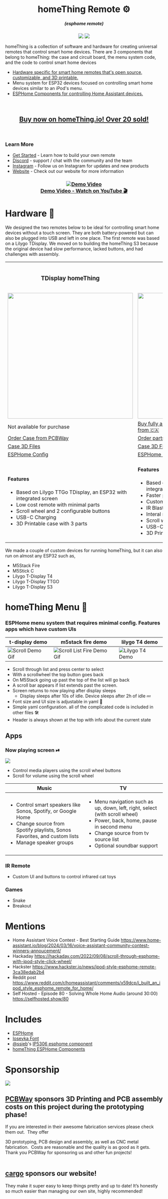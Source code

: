 
<h1 align = "center">homeThing Remote ⚙️</h1>
<h5 align = "center">(esphome remote)</h1>
<p align="center">
<a href="https://github.com/landonr/esphome-remote/stargazers"><img src="https://img.shields.io/github/stars/landonr/esphome-remote?style=for-the-badge"/></a>
<a href="https://discord.gg/BX6ZtGKHTy"><img src="https://img.shields.io/discord/1021434469917413498?style=for-the-badge"/></a>
</p>

homeThing is a collection of software and hardware for creating universal remotes that control smart home devices. There are 3 components that belong to homeThing: the case and circuit board, the menu system code, and the code to control smart home devices
- <a href="#hardware-">Hardware specific for smart home remotes that's open source, customizable, and 3D printable.</a>
- Menu system for ESP32 devices focused on controlling smart home devices similar to an iPod's menu.
- [ESPHome Components for controlling Home Assistant devices.](https://github.com/landonr/esphome-components)

<br>
<div align="center">
	<h2><a href="https://homething.io/Buy">Buy now on homeThing.io! Over 20 sold!</a></h2>
</div>
<br>

### Learn More
 - [Get Started](GettingStarted.md) - Learn how to build your own remote
 - [Discord](https://discord.gg/BX6ZtGKHTy) - support / chat with the community and the team
 - [Instagram](https://www.instagram.com/homething.io/) - Follow us on Instagram for updates and new products
 - [Website](https://homething.io) - Check out our website for more information

<div align="center">
	<h3>
	<a href="https://youtu.be/5bx5w-n5c0Y">
		<img src="https://img.youtube.com/vi/5bx5w-n5c0Y/0.jpg" alt="Demo Video" />
		<br>Demo Video - Watch on YouTube 🎬
	</a>
	</h3>
</div>

# Hardware 💪
We designed the two remotes below to be ideal for controlling smart home devices without a touch screen. They are both battery-powered but can also be plugged into USB and left in one place. The first remote was based on a Lilygo TDisplay. We moved on to building the homeThing S3 because the original device had slow performance, lacked buttons, and had challenges with assembly.
<table>
  <tr>
    <th>
	    <h3>TDisplay homeThing</h3>
    </th>
    <th>
	    <h3>TDisplay S3 homeThing</h3>
	    <a href="https://github.com/landonr/homeThing/tree/main/Case%20Design/tdisplay-s3">More Info</a><br>
    </th>
  </tr>
  <tr>
    <td><img src="https://github.com/landonr/homeThing/assets/2607659/4054f110-6d8d-4764-8aab-d7287209cb47" width="400"/></td>
    <td><img src="https://github.com/landonr/homeThing/assets/2607659/b19a5b39-b0dd-4bac-9803-df9a452ab56b" width="400"/></td>

  </tr>
  <tr>
	  <td>Not available for purchase</td>
	  <td><a href="https://homething.io/Buy">Buy fully assembled, ships within 3 business days from 🇨🇦</a></td>
  </tr>
  <tr>
    <td><a href="https://www.pcbway.com/project/shareproject/homeThing_V1_3_e3572f8f.html">Order Case from PCBWay</a></td>
    <td>
      <a href="https://www.pcbway.com/project/shareproject/homeThing_S3_2b3ac3ac.html">Order parts or fully assembled from PCBWay</a>
    </td>
  </tr>
  <tr>
    <td><a href="https://github.com/landonr/homeThing/tree/main/Case%20Design">Case 3D Files</a></td>
    <td><a href="https://github.com/landonr/homeThing/tree/main/Case%20Design">Case 3D Files</a></td>
  </tr>
  <tr>
    <td><a href="tdisplay-ipod.yaml">ESPHome Config</a></td>
    <td><a href="tdisplay-s3.yaml">ESPHome Config</a></td>
  </tr>
  <tr>
  	<td>
	<h4>Features</h4>
	<ul>
		<li>Based on Lilygo TTGo TDisplay, an ESP32 with integrated screen
		<li>Low cost remote with minimal parts</li>
		<li>Scroll wheel and 2 configurable buttons</li>
		<li>USB-C Charging</li>
		<li>3D Printable case with 3 parts</li>
	</ul>
	</td>
  	<td>
	<h4>Features</h4>
	<ul>
		<li>Based on Lilygo TDisplay S3, an ESP32 S3 with integrated screen</li>
		<li>Faster processor and larger display</li>
		<li>Custom PCB for easier setup</li>
		<li>IR Blaster for controlling infrared devices</li>
		<li>Interal microphone for Voice Assistant</li>
		<li>Scroll wheel and 5 configurable buttons</li>
		<li>USB-C Charging</li>
		<li>3D Printable case with 2 parts</li>
	</ul>
	</td>
  </tr>
</table>

We made a couple of custom devices for running homeThing, but it can also run on almost any ESP32 such as,
- M5Stack Fire
- M5Stick C
- Lilygo T-Display T4
- Lilygo T-Display TTGO
- Lilygo T-Display S3
# homeThing Menu 📝
### ESPHome menu system that requires minimal config. Features apps which have custom UIs
|t-display demo|m5stack fire demo|lilygo T4 demo|
|--|--|--|
|![Scroll Demo Gif](docs/scrollListSelectTDisplay.gif)|![Scroll List Fire Demo Gif](docs/m5stackFireDemo.gif)|![Lilygo T4 Demo](docs/t4Demo.gif)

- Scroll through list and press center to select
- With a scrollwheel the top button goes back
- On M5Stack going up past the top of the list will go back
- A scroll bar appears if list extends past the screen. 
- Screen returns to now playing after display sleeps
    - Display sleeps after 10s of idle. Device sleeps after 2h of idle 💤
- Font size and UI size is adjustable in yaml 🔨
- Simple yaml configuration. all of the complicated code is included in other files 🛠
- Header is always shown at the top with info about the current state

## Apps
### Now playing screen ⏯
<img src="docs/nowPlayingOverlay.png"/>
<ul>
<li>Control media players using the scroll wheel buttons</li>
<li>Scroll for volume using the scroll wheel</li>
</ul>

|Music|TV|
|--|--|
|<ul><li>Control smart speakers like Sonos, Spotify, or Google Home</li><li>Change source from Spotify playlists, Sonos Favorites, and custom lists</li><li>Manage speaker groups</li></ul>|<ul><li>Menu navigation such as up, down, left, right, select (with scroll wheel)</li><li>Power, back, home, pause in second menu</li><li>Change source from tv source list</li><li>Optional soundbar support</li></ul>|

### IR Remote
<ul>
<li>Custom UI and buttons to control infrared cat toys</li>
</ul>

### Games
<ul>
<li>Snake</li>
<li>Breakout</li>
</ul>


# Mentions
- Home Assistant Voice Contest - Best Starting Guide https://www.home-assistant.io/blog/2024/03/16/voice-assistant-community-contest-winners-annoucement/
- Hackaday https://hackaday.com/2022/09/08/scroll-through-esphome-with-ipod-style-click-wheel/
- Hackster https://www.hackster.io/news/ipod-style-esphome-remote-3ca38edab2b4
- Reddit post https://www.reddit.com/r/homeassistant/comments/x59dcp/i_built_an_ipod_style_esphome_remote_for_home/
- Self Hosted - Episode 80 - Solving Whole Home Audio (around 30:00) https://selfhosted.show/80 

# Includes
- <a href="https://esphome.io/">ESPHome</a>
- <a href="https://github.com/be5invis/Iosevka">Iosevka Font</a>
- [@ssieb](https://github.com/ssieb)'s <a href="https://github.com/ssieb/custom_components/tree/master/components/ip5306">IP5306 esphome component</a>
- <a href="https://github.com/landonr/esphome-components">homeThing ESPHome Components</a>

# Sponsorship

<img src="https://freight.cargo.site/w/800/i/a931690205c27162476213b8bcc171585aad9d84d65cdc121ca425e813114121/0x0.png" data-caption="PCBWay Logo" data-no-zoom="">

## [PCBWay](https://pcbway.com/g/Xymq6O "PCBWay") sponsors 3D Printing and PCB assembly costs on this project during the prototyping phase! 
If you are interested in their awesome fabrication services please check them out.&nbsp; They offer 

3D prototyping,&nbsp;PCB design and assembly, as well as CNC metal fabrication.&nbsp; Costs are reasonable and the quality is as good as it gets.&nbsp; Thank you PCBWay for sponsoring us and other fun projects!<br><br>

## [cargo](https://cargo.site/ "cargo.site") sponsors our website!

They make it super easy to keep things pretty and up to date! It’s honestly so much easier than managing our own site, highly recommended!
